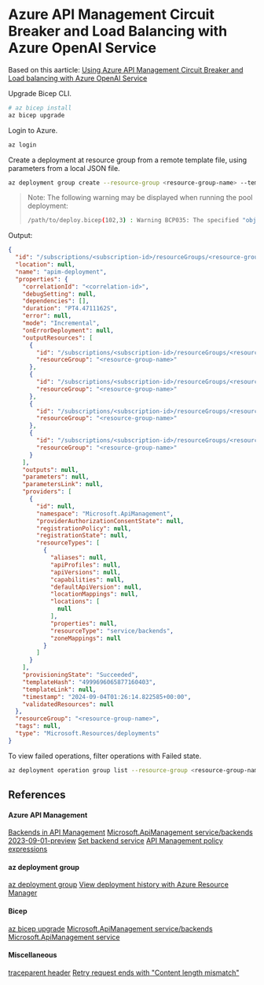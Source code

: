 

# Azure API Management Circuit Breaker and Load Balancing with Azure OpenAI Service

Based on this aarticle: [Using Azure API Management Circuit Breaker and Load balancing with Azure OpenAI Service](https://techcommunity.microsoft.com/t5/fasttrack-for-azure/using-azure-api-management-circuit-breaker-and-load-balancing/ba-p/4041003)


Upgrade Bicep CLI.
```bash
# az bicep install
az bicep upgrade
```

Login to Azure.
```bash
az login
```

Create a deployment at resource group from a remote template file, using parameters from a local JSON file.
```bash
az deployment group create --resource-group <resource-group-name> --template-file <path-to-your-bicep-file> --name apim-deployment
```
> Note: The following warning may be displayed when running the pool deployment:
> ```bash
> /path/to/deploy.bicep(102,3) : Warning BCP035: The specified "object" declaration is missing the following required properties: "protocol", "url". If this is an inaccuracy in the documentation, please report it to the Bicep Team. [https://aka.ms/bicep-type-issues]
> ```

Output:
```json
{
  "id": "/subscriptions/<subscription-id>/resourceGroups/<resource-group-name>/providers/Microsoft.Resources/deployments/apim-deployment",
  "location": null,
  "name": "apim-deployment",
  "properties": {
    "correlationId": "<correlation-id>",
    "debugSetting": null,
    "dependencies": [],
    "duration": "PT4.4711162S",
    "error": null,
    "mode": "Incremental",
    "onErrorDeployment": null,
    "outputResources": [
      {
        "id": "/subscriptions/<subscription-id>/resourceGroups/<resource-group-name>/providers/Microsoft.ApiManagement/service/apim-sweden/backends/openaione",
        "resourceGroup": "<resource-group-name>"
      },
      {
        "id": "/subscriptions/<subscription-id>/resourceGroups/<resource-group-name>/providers/Microsoft.ApiManagement/service/apim-sweden/backends/openaiopool",
        "resourceGroup": "<resource-group-name>"
      },
      {
        "id": "/subscriptions/<subscription-id>/resourceGroups/<resource-group-name>/providers/Microsoft.ApiManagement/service/apim-sweden/backends/openaithree",
        "resourceGroup": "<resource-group-name>"
      },
      {
        "id": "/subscriptions/<subscription-id>/resourceGroups/<resource-group-name>/providers/Microsoft.ApiManagement/service/apim-sweden/backends/openaitwo",
        "resourceGroup": "<resource-group-name>"
      }
    ],
    "outputs": null,
    "parameters": null,
    "parametersLink": null,
    "providers": [
      {
        "id": null,
        "namespace": "Microsoft.ApiManagement",
        "providerAuthorizationConsentState": null,
        "registrationPolicy": null,
        "registrationState": null,
        "resourceTypes": [
          {
            "aliases": null,
            "apiProfiles": null,
            "apiVersions": null,
            "capabilities": null,
            "defaultApiVersion": null,
            "locationMappings": null,
            "locations": [
              null
            ],
            "properties": null,
            "resourceType": "service/backends",
            "zoneMappings": null
          }
        ]
      }
    ],
    "provisioningState": "Succeeded",
    "templateHash": "4999696065877160403",
    "templateLink": null,
    "timestamp": "2024-09-04T01:26:14.822585+00:00",
    "validatedResources": null
  },
  "resourceGroup": "<resource-group-name>",
  "tags": null,
  "type": "Microsoft.Resources/deployments"
}
```



To view failed operations, filter operations with Failed state.
```bash
az deployment operation group list --resource-group <resource-group-name> --name ExampleDeployment --name apim-deployment --query "[?properties.provisioningState=='Failed']"
```





## References


#### Azure API Management
[Backends in API Management](https://learn.microsoft.com/en-us/azure/api-management/backends?tabs=bicep)
[Microsoft.ApiManagement service/backends 2023-09-01-preview](https://learn.microsoft.com/en-us/azure/templates/microsoft.apimanagement/2023-09-01-preview/service/backends?pivots=deployment-language-bicep)
[Set backend service](https://learn.microsoft.com/en-us/azure/api-management/set-backend-service-policy)
[API Management policy expressions](https://learn.microsoft.com/en-us/azure/api-management/api-management-policy-expressions#ref-context-response)

#### az deployment group
[az deployment group](https://learn.microsoft.com/en-us/cli/azure/deployment/group?view=azure-cli-latest)
[View deployment history with Azure Resource Manager](https://learn.microsoft.com/en-us/azure/azure-resource-manager/templates/deployment-history?tabs=azure-cli#deployment-operations-and-error-message)


#### Bicep
[az bicep upgrade](https://learn.microsoft.com/en-us/cli/azure/bicep?view=azure-cli-latest#az-bicep-upgrade)
[Microsoft.ApiManagement service/backends](https://learn.microsoft.com/en-us/azure/templates/microsoft.apimanagement/service/backends?pivots=deployment-language-bicep)
[Microsoft.ApiManagement service](https://learn.microsoft.com/en-us/azure/templates/microsoft.apimanagement/service?pivots=deployment-language-bicep)

#### Miscellaneous
[traceparent header](https://www.w3.org/TR/trace-context/#traceparent-header)
[Retry request ends with "Content length mismatch"](https://stackoverflow.com/questions/54648853/retry-request-ends-with-content-length-mismatch)